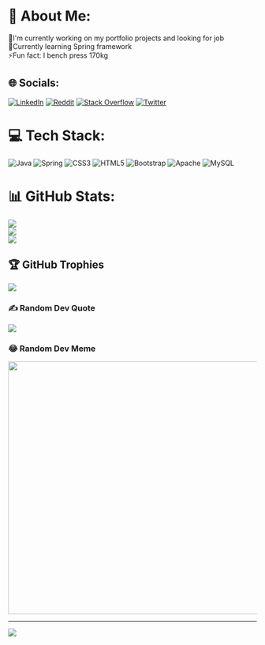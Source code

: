 # 💫 About Me:
🔭I'm currently working on my portfolio projects and looking for job<br> 🌱Currently learning Spring framework<br>⚡Fun fact: I bench press 170kg<br>


## 🌐 Socials:
[![LinkedIn](https://img.shields.io/badge/LinkedIn-%230077B5.svg?logo=linkedin&logoColor=white)](https://linkedin.com/in/https://www.linkedin.com/in/dawid-lasek-00273822b/) [![Reddit](https://img.shields.io/badge/Reddit-%23FF4500.svg?logo=Reddit&logoColor=white)](https://reddit.com/user/Dejvvit) [![Stack Overflow](https://img.shields.io/badge/-Stackoverflow-FE7A16?logo=stack-overflow&logoColor=white)](https://stackoverflow.com/users/dejvvit) [![Twitter](https://img.shields.io/badge/Twitter-%231DA1F2.svg?logo=Twitter&logoColor=white)](https://twitter.com/@Dejvvit1) 

# 💻 Tech Stack:
![Java](https://img.shields.io/badge/java-%23ED8B00.svg?style=for-the-badge&logo=java&logoColor=white) ![Spring](https://img.shields.io/badge/spring-%236DB33F.svg?style=for-the-badge&logo=spring&logoColor=white) ![CSS3](https://img.shields.io/badge/css3-%231572B6.svg?style=for-the-badge&logo=css3&logoColor=white) ![HTML5](https://img.shields.io/badge/html5-%23E34F26.svg?style=for-the-badge&logo=html5&logoColor=white)  ![Bootstrap](https://img.shields.io/badge/bootstrap-%23563D7C.svg?style=for-the-badge&logo=bootstrap&logoColor=white) ![Apache](https://img.shields.io/badge/apache-%23D42029.svg?style=for-the-badge&logo=apache&logoColor=white) ![MySQL](https://img.shields.io/badge/mysql-%2300f.svg?style=for-the-badge&logo=mysql&logoColor=white)
# 📊 GitHub Stats:
![](https://github-readme-stats.vercel.app/api?username=Dejvvit13&theme=onedark&hide_border=false&include_all_commits=true&count_private=true)<br/>
![](https://github-readme-streak-stats.herokuapp.com/?user=Dejvvit13&theme=onedark&hide_border=false)<br/>
![](https://github-readme-stats.vercel.app/api/top-langs/?username=Dejvvit13&theme=onedark&hide_border=false&include_all_commits=true&count_private=true&layout=compact)

## 🏆 GitHub Trophies
![](https://github-profile-trophy.vercel.app/?username=Dejvvit13&theme=radical&no-frame=false&no-bg=true&margin-w=4)

### ✍️ Random Dev Quote
![](https://quotes-github-readme.vercel.app/api?type=horizontal&theme=radical)

### 😂 Random Dev Meme
<img src="https://random-memer.herokuapp.com/" width="512px"/>

---
[![](https://visitcount.itsvg.in/api?id=Dejvvit13&icon=0&color=0)](https://visitcount.itsvg.in)
